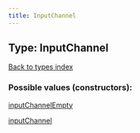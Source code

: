```yaml
---
title: InputChannel
---
```

## Type: InputChannel  
[Back to types index](index.md)



### Possible values (constructors):

[inputChannelEmpty](../constructors/inputChannelEmpty.md)  

[inputChannel](../constructors/inputChannel.md)  

